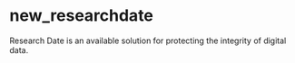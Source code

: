 # new_researchdate
Research Date is an available solution for protecting the integrity of digital data.
